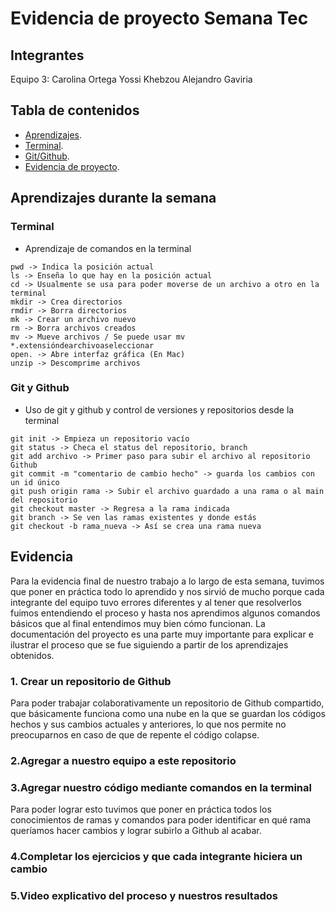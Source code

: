 # Evidencia de proyecto Semana Tec
## Integrantes
Equipo 3: 
Carolina Ortega 
Yossi Khebzou
Alejandro Gaviria

## Tabla de contenidos

- [Aprendizajes](#aprendizajes-durante-la-semana).
- [Terminal](#terminal).
- [Git/Github](#git-y-github).
- [Evidencia de proyecto](#evidencia).


## Aprendizajes durante la semana
### Terminal 
- Aprendizaje de comandos en la terminal
```
pwd -> Indica la posición actual
ls -> Enseña lo que hay en la posición actual
cd -> Usualmente se usa para poder moverse de un archivo a otro en la terminal
mkdir -> Crea directorios
rmdir -> Borra directorios
mk -> Crear un archivo nuevo
rm -> Borra archivos creados
mv -> Mueve archivos / Se puede usar mv *.extensióndearchivoaseleccionar
open. -> Abre interfaz gráfica (En Mac)
unzip -> Descomprime archivos
```
### Git y Github
- Uso de git y github y control de versiones y repositorios desde la terminal
```
git init -> Empieza un repositorio vacío
git status -> Checa el status del repositorio, branch
git add archivo -> Primer paso para subir el archivo al repositorio Github
git commit -m "comentario de cambio hecho" -> guarda los cambios con un id único
git push origin rama -> Subir el archivo guardado a una rama o al main del repositorio
git checkout master -> Regresa a la rama indicada
git branch -> Se ven las ramas existentes y donde estás
git checkout -b rama_nueva -> Así se crea una rama nueva
```

## Evidencia
Para la evidencia final de nuestro trabajo a lo largo de esta semana, tuvimos que poner en práctica todo lo aprendido y nos sirvió de mucho porque cada integrante del equipo tuvo errores diferentes y al tener que resolverlos fuimos entendiendo el proceso y hasta nos aprendimos algunos comandos básicos que al final entendimos muy bien cómo funcionan.
La documentación del proyecto es una parte muy importante para explicar e ilustrar el proceso que se fue siguiendo a partir de los aprendizajes obtenidos.

### 1. Crear un repositorio de Github
Para poder trabajar colaborativamente un repositorio de Github compartido, que básicamente funciona como una nube en la que se guardan los códigos hechos y sus cambios actuales y anteriores, lo que nos permite no preocuparnos en caso de que de repente el código colapse.



### 2.Agregar a nuestro equipo a este repositorio



### 3.Agregar nuestro código mediante comandos en la terminal
Para poder lograr esto tuvimos que poner en práctica todos los conocimientos de ramas y comandos para poder identificar en qué rama queríamos hacer cambios y lograr subirlo a Github al acabar.



### 4.Completar los ejercicios y que cada integrante hiciera un cambio


### 5.Video explicativo del proceso y nuestros resultados


